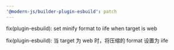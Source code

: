 ```yaml
---
'@modern-js/builder-plugin-esbuild': patch
---
```


fix(plugin-esbuild): set minify format to iife when target is web

fix(plugin-esbuild): 当 target 为 web 时，将压缩的 format 设置为 iife
